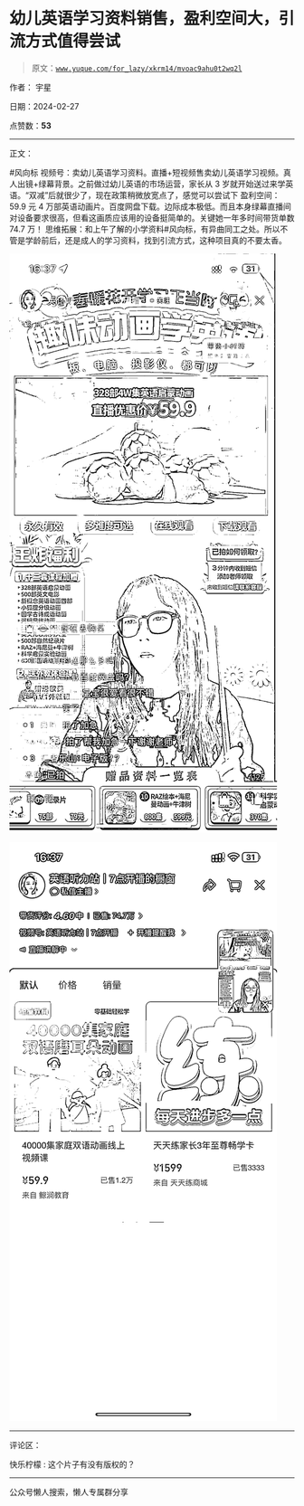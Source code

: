 # 幼儿英语学习资料销售，盈利空间大，引流方式值得尝试

> 原文：[`www.yuque.com/for_lazy/xkrm14/mvoac9ahu0t2wq2l`](https://www.yuque.com/for_lazy/xkrm14/mvoac9ahu0t2wq2l)

作者： 宇星

日期：2024-02-27

点赞数：**53**

* * *

正文：

#风向标
视频号：卖幼儿英语学习资料。直播+短视频售卖幼儿英语学习视频。真人出镜+绿幕背景。之前做过幼儿英语的市场运营，家长从 3 岁就开始送过来学英语。“双减”后就很少了，现在政策稍微放宽点了，感觉可以尝试下
盈利空间：59.9 元 4 万部英语动画片。百度网盘下载。边际成本极低。而且本身绿幕直播间对设备要求很高，但看这画质应该用的设备挺简单的。关键她一年多时间带货单数 74.7 万！
思维拓展：和上午了解的小学资料#风向标，有异曲同工之处。所以不管是学龄前后，还是成人的学习资料，找到引流方式，这种项目真的不要太香。

![](img/8caaac4812ce7f409cc9f51846fff007.png)

![](img/15a7d7057479b646b2e8ad585bafc2a2.png)

* * *

评论区：

快乐柠檬 : 这个片子有没有版权的？

* * *

公众号懒人搜索，懒人专属群分享
